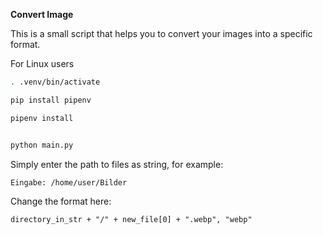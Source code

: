 **Convert Image**

This is a small script that helps you to convert your images into a specific format.

For Linux users
```bash
. .venv/bin/activate
```
```bash
pip install pipenv
```

```bash
pipenv install
```
```bash

python main.py
```

Simply enter the path to files as string, for example:

`Eingabe: /home/user/Bilder`

Change the format here:

`directory_in_str + "/" + new_file[0] + ".webp", "webp"`